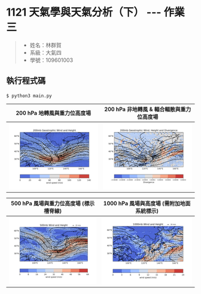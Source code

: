 # 1121 天氣學與天氣分析（下） --- 作業三

> - 姓名：林群賀
> - 系級：大氣四
> - 學號：109601003

## 執行程式碼
```shell
$ python3 main.py
```

| 200 hPa 地轉風與重力位高度場 | 200 hPa 非地轉風 & 輻合輻散與重力位高度場 |
| :---: | :---: |
| ![](./200mb_geostrophic_wind_and_height/200mb_geostrophic_wind_and_height.png) | ![](./200mb_geostrophic_wind_height_and_divergence/200mb_geostrophic_wind_height_and_divergence.png) |

| 500 hPa 風場與重力位高度場 (標示槽脊線) | 1000 hPa 風場與高度場 (需附加地面系統標示) |
| :---: | :---: |
| ![](./wind_and_height/500mb_wind_and_height.png.png) | ![](./wind_and_height/1000mb_wind_and_height.png.png) |




